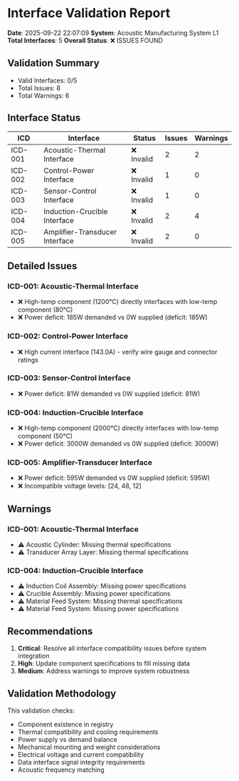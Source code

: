 # Interface Validation Report

**Date**: 2025-09-22 22:07:09
**System**: Acoustic Manufacturing System L1
**Total Interfaces**: 5
**Overall Status**: ❌ ISSUES FOUND

## Validation Summary

- Valid Interfaces: 0/5
- Total Issues: 8
- Total Warnings: 6

## Interface Status

| ICD | Interface | Status | Issues | Warnings |
|-----|-----------|--------|--------|----------|
| ICD-001 | Acoustic-Thermal Interface | ❌ Invalid | 2 | 2 |
| ICD-002 | Control-Power Interface | ❌ Invalid | 1 | 0 |
| ICD-003 | Sensor-Control Interface | ❌ Invalid | 1 | 0 |
| ICD-004 | Induction-Crucible Interface | ❌ Invalid | 2 | 4 |
| ICD-005 | Amplifier-Transducer Interface | ❌ Invalid | 2 | 0 |

## Detailed Issues

### ICD-001: Acoustic-Thermal Interface
- ❌ High-temp component (1200°C) directly interfaces with low-temp component (80°C)
- ❌ Power deficit: 185W demanded vs 0W supplied (deficit: 185W)

### ICD-002: Control-Power Interface
- ❌ High current interface (143.0A) - verify wire gauge and connector ratings

### ICD-003: Sensor-Control Interface
- ❌ Power deficit: 81W demanded vs 0W supplied (deficit: 81W)

### ICD-004: Induction-Crucible Interface
- ❌ High-temp component (2000°C) directly interfaces with low-temp component (50°C)
- ❌ Power deficit: 3000W demanded vs 0W supplied (deficit: 3000W)

### ICD-005: Amplifier-Transducer Interface
- ❌ Power deficit: 595W demanded vs 0W supplied (deficit: 595W)
- ❌ Incompatible voltage levels: [24, 48, 12]

## Warnings

### ICD-001: Acoustic-Thermal Interface
- ⚠️ Acoustic Cylinder: Missing thermal specifications
- ⚠️ Transducer Array Layer: Missing thermal specifications

### ICD-004: Induction-Crucible Interface
- ⚠️ Induction Coil Assembly: Missing power specifications
- ⚠️ Crucible Assembly: Missing power specifications
- ⚠️ Material Feed System: Missing thermal specifications
- ⚠️ Material Feed System: Missing power specifications

## Recommendations

1. **Critical**: Resolve all interface compatibility issues before system integration
2. **High**: Update component specifications to fill missing data
3. **Medium**: Address warnings to improve system robustness

## Validation Methodology

This validation checks:
- Component existence in registry
- Thermal compatibility and cooling requirements
- Power supply vs demand balance
- Mechanical mounting and weight considerations
- Electrical voltage and current compatibility
- Data interface signal integrity requirements
- Acoustic frequency matching
